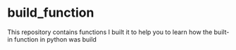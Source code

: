 # build_function
This repository contains functions I built it to help you to learn how the built-in function in python was build
